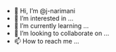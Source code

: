 - 👋 Hi, I’m @j-narimani
- 👀 I’m interested in ...
- 🌱 I’m currently learning ...
- 💞️ I’m looking to collaborate on ...
- 📫 How to reach me ...

<!---
j-narimani/j-narimani is a ✨ special ✨ repository because its `README.md` (this file) appears on your GitHub profile.
You can click the Preview link to take a look at your changes.
--->
